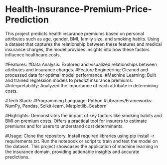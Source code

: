 # Health-Insurance-Premium-Price-Prediction
This project predicts health insurance premiums based on personal attributes such as age, gender, BMI, family size, and smoking habits. Using a dataset that captures the relationship between these features and medical insurance charges, the model provides insights into how these factors influence healthcare costs.

#Features:
#Data Analysis: Explored and visualized relationships between attributes and insurance charges.
#Feature Engineering: Cleaned and processed data for optimal model performance.
#Machine Learning: Built and trained regression models to predict insurance premiums.
#Interpretability: Analyzed the importance of each attribute in determining costs.

#Tech Stack:
#Programming Language: Python
#Libraries/Frameworks: NumPy, Pandas, Scikit-learn, Matplotlib, Seaborn

#Highlights:
Demonstrates the impact of key factors like smoking habits and BMI on premium costs.
Offers a practical tool for insurers to estimate premiums and for users to understand cost determinants.

#Usage:
Clone the repository.
Install required libraries using pip install -r requirements.txt.
Run the notebook or script to train and test the model on the dataset.
This project showcases the application of machine learning in the insurance domain, providing actionable insights and accurate predictions.
